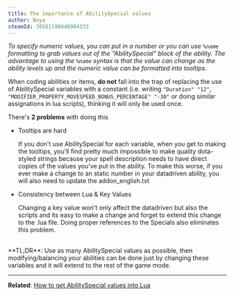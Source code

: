 ```yaml
---
title: The importance of AbilitySpecial values
author: Noya
steamId: 76561198046984233
---
```


*To specify numeric values, you can put in a number or you can use `%name` formatting to grab values out of the "AbilitySpecial" block of the ability. The advantage to using the `%name` syntax is that the value can change as the ability levels up and the numeric value can be formatted into tooltips.*

When coding abilities or items, **do not** fall into the trap of replacing the use of AbilitySpecial variables with a constant (i.e. writing `"Duration" "12"`, `"MODIFIER_PROPERTY_MOVESPEED_BONUS_PERCENTAGE"	"-30"` or doing similar assignations in lua scripts), thinking it will only be used once. 

There's **2 problems** with doing this

* Tooltips are hard

  If you don't use AbilitySpecial for each variable, when you get to making the tooltips, you'll find pretty much impossible to make quality dota-styled strings because your spell description needs to have direct copies of the values you've put in the ability. To make this worse, if you ever make a change to an static number in your datadriven ability, you will also need to update the addon_english.txt 

* Consistency between Lua & Key Values

  Changing a key value won't only affect the datadriven but also the scripts and its easy to make a change and forget to extend this change to the .lua file. Doing proper references to the Specials also eliminates this problem.

<br>
**TL;DR**: Use as many AbilitySpecial values as possible, then modifying/balancing your abilities can be done just by changing these variables and it will extend to the rest of the game mode.

---

**Related**: [How to get AbilitySpecial values into Lua](http://moddota.com/forums/discussion/17/how-to-get-abilityspecial-values-into-lua)